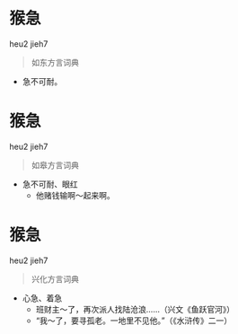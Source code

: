 # 猴急
heu2 jieh7
> 如东方言词典
- 急不可耐。

# 猴急
heu2 jieh7
> 如皋方言词典
- 急不可耐、眼红
  - 他赌钱输啊～起来啊。

# 猴急
heu2 jieh7
> 兴化方言词典
- 心急、着急
  - 班财主～了，再次派人找陆沧浪……（兴文《鱼跃官河》）
  - “我～了，要寻孤老。一地里不见他。”（《水浒传》二一）
